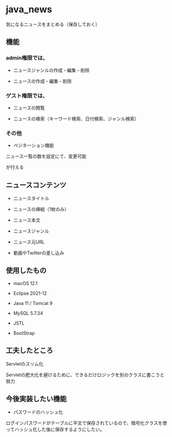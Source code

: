 # java_news

気になるニュースをまとめる（保存しておく）


## 機能

### admin権限では、

* ニュースジャンルの作成・編集・削除

* ニュースの作成・編集・削除


### ゲスト権限では、

* ニュースの閲覧

* ニュースの検索（キーワード検索、日付検索、ジャンル検索）


### その他

* ペジネーション機能

ニュース一覧の数を設定にて、変更可能

が行える 

## ニュースコンテンツ

* ニュースタイトル
 
* ニュースの挿絵（1枚のみ）

* ニュース本文

* ニュースジャンル

* ニュース元URL

* 動画やTwitterの差し込み


## 使用したもの

- macOS 12.1

- Eclipse 2021-12

- Java 11 / Tomcat 9

- MySQL 5.7.34

- JSTL

- BootStrap


## 工夫したところ

Servletのスリム化

Servletの肥大化を避けるために、できるだけロジックを別のクラスに書こうと努力


## 今後実装したい機能

- パスワードのハッシュ化

ログインパスワードがテーブルに平文で保存されているので、暗号化クラスを使ってハッシュ化した後に保存するようにしたい。

